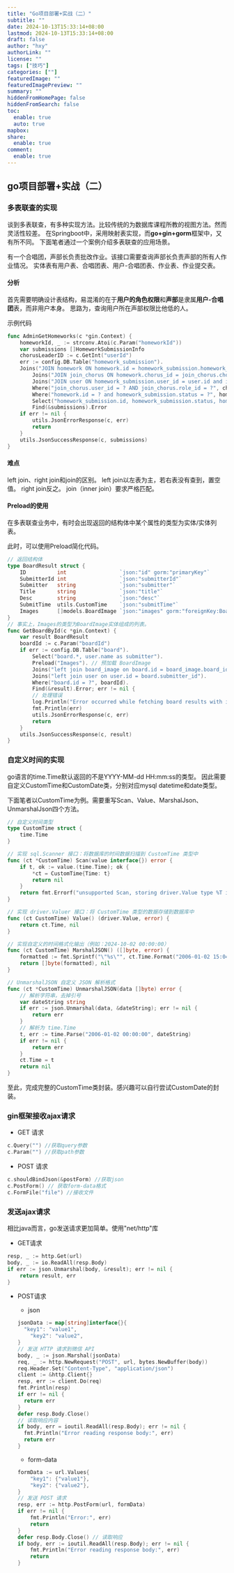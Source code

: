 ```yaml
---
title: "Go项目部署+实战（二）"
subtitle: ""
date: 2024-10-13T15:33:14+08:00
lastmod: 2024-10-13T15:33:14+08:00
draft: false
author: "hxy"
authorLink: ""
license: ""
tags: ["技巧"]
categories: [""]
featuredImage: ""
featuredImagePreview: ""
summary: ""
hiddenFromHomePage: false
hiddenFromSearch: false
toc:
  enable: true
  auto: true
mapbox:
share:
  enable: true
comment:
  enable: true
---
```


## go项目部署+实战（二）

### 多表联查的实现

谈到多表联查，有多种实现方法。比较传统的为数据库课程所教的视图方法。然而灵活性较差。
在Springboot中，采用映射表实现，而**go+gin+gorm**框架中，又有所不同。
下面笔者通过一个案例介绍多表联查的应用场景。

有一个合唱团，声部长负责批改作业。该接口需要查询声部长负责声部的所有人作业情况。
实体表有用户表、合唱团表、用户-合唱团表、作业表、作业提交表。

#### 分析
首先需要明确设计表结构，易混淆的在于**用户的角色权限**和**声部**是隶属**用户-合唱团**表，而非用户本身。
思路为，查询用户所在声部权限比他低的人。

示例代码
```go
func AdminGetHomeworks(c *gin.Context) {
	homeworkId, _ := strconv.Atoi(c.Param("homeworkId"))
	var submissions []HomeworkSubmissionInfo
	chorusLeaderID := c.GetInt("userId")
	err := config.DB.Table("homework_submission").
    Joins("JOIN homework ON homework.id = homework_submission.homework_id").
		Joins("JOIN join_chorus ON homework.chorus_id = join_chorus.chorus_id").
		Joins("JOIN user ON homework_submission.user_id = user.id and is_final = 1").
		Where("join_chorus.user_id = ? AND join_chorus.role_id = ?", chorusLeaderID, 3).
		Where("homework.id = ? and homework_submission.status = ?", homeworkId, "under_review").
		Select("homework_submission.id, homework_submission.status, homework_submission.media_url, homework_submission.submit_time, user.name AS submitter_name").
		Find(&submissions).Error
	if err != nil {
		utils.JsonErrorResponse(c, err)
		return
	}
	utils.JsonSuccessResponse(c, submissions)
}
```

#### 难点
left join、right join和join的区别。
left join以左表为主，若右表没有查到，置空值。
right join反之。
join（inner join）要求严格匹配。

#### Preload的使用

在多表联查业务中，有时会出现返回的结构体中某个属性的类型为实体/实体列表。

此时，可以使用Preload简化代码。

```go
// 返回结构体
type BoardResult struct {
	ID          int                 `json:"id" gorm:"primaryKey"`
	SubmitterId int                 `json:"submitterId"`
	Submitter   string              `json:"submitter"`
	Title       string              `json:"title"`
	Desc        string              `json:"desc"`
	SubmitTime  utils.CustomTime    `json:"submitTime"`
	Images      []models.BoardImage `json:"images" gorm:"foreignKey:BoardId"`
}
// 事实上，Images的类型为BoardImage实体组成的列表。
func GetBoardById(c *gin.Context) {
	var result BoardResult
	boardId := c.Param("boardId")
	if err := config.DB.Table("board").
		Select("board.*, user.name as submitter").
		Preload("Images"). // 预加载 BoardImage
		Joins("left join board_image on board.id = board_image.board_id").
		Joins("left join user on user.id = board.submitter_id").
		Where("board.id = ?", boardId).
		Find(&result).Error; err != nil {
		// 处理错误
		log.Println("Error occurred while fetching board results with images:", err)
		fmt.Println(err)
		utils.JsonErrorResponse(c, err)
		return
	}
	utils.JsonSuccessResponse(c, result)
}
```



### 自定义时间的实现
go语言的time.Time默认返回的不是YYYY-MM-dd HH:mm:ss的类型。
因此需要自定义CustomTime和CustomDate类，分别对应mysql datetime和date类型。

下面笔者以CustomTime为例。需要重写Scan、Value、MarshalJson、UnmarshalJson四个方法。
```go
// 自定义时间类型
type CustomTime struct {
	time.Time
}

// 实现 sql.Scanner 接口：将数据库的时间数据扫描到 CustomTime 类型中
func (ct *CustomTime) Scan(value interface{}) error {
	if t, ok := value.(time.Time); ok {
		*ct = CustomTime{Time: t}
		return nil
	}
	return fmt.Errorf("unsupported Scan, storing driver.Value type %T into type CustomTime", value)
}

// 实现 driver.Valuer 接口：将 CustomTime 类型的数据存储到数据库中
func (ct CustomTime) Value() (driver.Value, error) {
	return ct.Time, nil
}

// 实现自定义的时间格式化输出（例如：2024-10-02 00:00:00）
func (ct CustomTime) MarshalJSON() ([]byte, error) {
	formatted := fmt.Sprintf("\"%s\"", ct.Time.Format("2006-01-02 15:04:05"))
	return []byte(formatted), nil
}

// UnmarshalJSON 自定义 JSON 解析格式
func (ct *CustomTime) UnmarshalJSON(data []byte) error {
	// 解析字符串，去掉引号
	var dateString string
	if err := json.Unmarshal(data, &dateString); err != nil {
		return err
	}
	// 解析为 time.Time
	t, err := time.Parse("2006-01-02 00:00:00", dateString)
	if err != nil {
		return err
	}
	ct.Time = t
	return nil
}
```
至此，完成完整的CustomTime类封装。感兴趣可以自行尝试CustomDate的封装。

### gin框架接收ajax请求
- GET 请求

```go
c.Query("") //获取query参数
c.Param("") //获取path参数
```



- POST 请求

```go
c.shouldBindJson(&postForm) //获取json
c.PostForm() // 获取form-data格式
c.FormFile("file") //接收文件
```



### 发送ajax请求
相比java而言，go发送请求更加简单。使用"net/http"库
- GET请求
```go
resp, _ := http.Get(url)
body, _ := io.ReadAll(resp.Body)
if err := json.Unmarshal(body, &result); err != nil {
	return result, err
}
```
- POST请求

  - json

  ```go
  jsonData := map[string]interface{}{
  	"key1": "value1",
      "key2": "value2",
  }
  // 发送 HTTP 请求到微信 API
  body, _ := json.Marshal(jsonData)
  req, _ := http.NewRequest("POST", url, bytes.NewBuffer(body))
  req.Header.Set("Content-Type", "application/json")
  client := &http.Client{}
  resp, err := client.Do(req)
  fmt.Println(resp)
  if err != nil {
  	return err
  }
  defer resp.Body.Close()
  // 读取响应内容
  if body, err = ioutil.ReadAll(resp.Body); err != nil {
  	fmt.Println("Error reading response body:", err)
  	return err
  }
  ```

  - form-data

  ```go
  formData := url.Values{
      "key1": {"value1"},
      "key2": {"value2"},
  }
  // 发送 POST 请求
  resp, err := http.PostForm(url, formData)
  if err != nil {
      fmt.Println("Error:", err)
      return
  }
  defer resp.Body.Close() // 读取响应
  if body, err := ioutil.ReadAll(resp.Body); err != nil {
      fmt.Println("Error reading response body:", err)
      return
  }
  ```

  